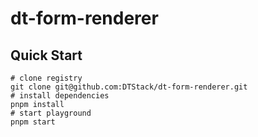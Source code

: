 # dt-form-renderer

## Quick Start
```shell
# clone registry
git clone git@github.com:DTStack/dt-form-renderer.git
# install dependencies
pnpm install
# start playground
pnpm start
```

